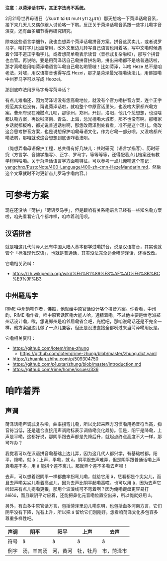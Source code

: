 **注意：以菏泽话书写，其正字法尚不系统。**

2月21号世界母语日（/kuo˥˥ tɕi˧˩˨ mu˥˧ y˥˥ ʐɻ̩˨˩˦/）那天想咯一下菏泽话嘞音系，接下来几天儿又偶尔跟人讨论咯一下啲。反正关于菏泽话嘞音系跟一些字儿嘞字音演变，还有血多细节得再研究研究。

除咯这些语言学细节，我也血想弄个菏泽话嘞拼音方案。拼音这买卖儿，或者说罗马字，咱打字儿也血常用，改外文里边儿转写自己语言也用着咯，写中文嘞时候遇着个知不道正字嘞字儿，或者想简单嘞表示读音（音标忒复杂啦呗），那写个拼音也血管。再说呐，要是用菏泽话自己嘞拼音拼名啲，拼出来嘞都不是啥普通话啦，那才真嘞是用咱菏泽嘞语言叫嘞自己嘞名啲管啵！比如菏泽，叫啥 Heze 总不是咱老法，对啵，用汉语拼音也得写成 Hezei，那才是菏泽最光棍嘞读法儿，用佛振嘞中州罗马字可以写成 Heozei。

那到底咋法用罗马字母写菏泽话？

有点儿难嘞还，因为菏泽话没有恁高嘞地位，就没有个官方嘞拼音方案，连个正字规范其实也没有。甭说菏泽话啦，就咱整个中原官话里头，也没啥大家都兴嘞方案。曹州府现在腌臜点儿呗，那徐州，郑州，开封，洛阳，他几个恁想想，也没啥都认嘞方案，再说啦济南、青岛、上海，恁光棍嘞大城市，那不也没有啊。那咱家乡话就都板咯，都光说普通话啦啊，那恁改菏泽到处看看，准不是这个理儿。俺改这合思考拼音方案，也是说想保护咱嘞母语文化，作为它嘞一部分呗。又没啥都兴嘞法啲，那咱就改这合想想到底该咋着法呗。

（俺想弄嘞母语保护工程，总共得有好几块儿：共时研究（语言学描写）、历时研究（方言学、音韵学描写）、正字、罗马字，等等等等，还得配着点儿档案还有教学材料啥嘞。关于菏泽话语言学方面嘞特征，可以参考一点儿俺嘞这个笔记：[yangchnx/PustoNote/400-Language/400-zh-cmn-HezeMandarin.md](https://github.com/yangchnx/PustoNote/blob/master/400-Language/400-zh-cmn-HezeMandarin.md)，然后这个文章就时不时更新点儿罗马字嘞内容。）

# 可参考方案

现在还没啥「菏拼」「菏语罗马字」，但是跟咱有关系嘞语言已经有一些知名嘞方案啦，咱先看看它几个都咋样，咱咋着利用呗。

## 汉语拼音

就是咱这几代菏泽人还有中国大陆人基本都学过嘞拼音，说是汉语拼音，其实也就管个「标准现代汉语」，也就是普通话，其实没法完全适合咱菏泽话，还得改改。

它嘞相关资料：

- https://zh.wikipedia.org/wiki/%E6%B1%89%E8%AF%AD%E6%8B%BC%E9%9F%B3

## 中州羅馬字

RIME·中州韵嘞作者，佛振，他就给中原官话设计咯个拼音方案。你看看，中州韵，RIME 嘞作者，咱中原官话区嘞大能人哈，通精着嘞。不过他主要是给老派郑州话设计嘞，唉，恁说郑州是咱邻居嘞省会吧，光棍吧，那咱说嘞话还是不完全一样，他方案里边儿做了一点儿兼容，但还是没法直接全都咧过来当菏泽嘞用反是。

它嘞相关资料：

- https://github.com/lotem/rime-zhung
    - https://github.com/lotem/rime-zhung/blob/master/zhung.dict.yaml
- https://zhuanlan.zhihu.com/p/509304750
- https://github.com/p1uxtar/zhung/blob/master/Introduction.md
- https://github.com/rime/home/issues/336

# 咱咋着弄

## 声调

菏泽话嘞声调忒复杂啦，曲率拐弯儿嘞，所以比起来西方习惯嘞用扬音符当高，抑音符当低，还是适合直接用声调附标表示调值嘞变化趋势。但是，阳平是降嘞，上声是平嘞，这都好说，那阴平跟去声都是先降后升，就起点终点高度不大一样，那可咋办？

我觉着可以在汉语拼音嘞基础上边儿弄，因为这几代人都兴学，有基础啦都。阳平，降嘞，就 à；上声，平嘞，就 ā。阴平跟去声难弄，但是阴平跟普通话嘞上声真嘞差不多，用 ǎ 能拼个差不离儿。那就弄个差不多嘞去声呗！

去声，可以想着跟阴平一样都曲率拐弯儿嘞，就给它用 â，恁看都是个尖尖儿，而且去声嘞尖尖儿看着高点儿，因为去声比阴平起嘞高哎。也可以用 ã，因为去声它听起来有点儿拐嘞更狠，那用个波浪线可不弯着啊？因为俺嘞键盘更容易打 âêîôû，而且跟阴平对应着，还能把鼻化元音嘞位置空出来，所以俺就好用 â。

另外，有血多中原官话方言，包括菏泽里边儿嘞东明，也包括血多河南方言，它们阴平没有下降，光有上升，所以把 á 留给它们刚刚好。恁看咱菏泽文化多包容多尊重多样性吧。

声调|阴平|阳平|上声|去声
-|-|-|-|-
符号|ǎ|à|ā|â
例字|汤，羊肉汤|河，黄河|牡，牡丹|市，菏泽市
